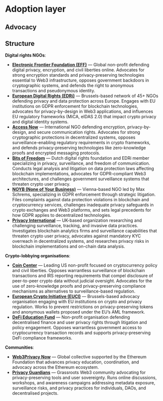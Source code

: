 # Adoption layer

## Advocacy

## Structure

**Digital rights NGOs**:
- **[Electronic Frontier Foundation (EFF)](https://www.eff.org)** — Global non-profit defending digital privacy, encryption, and civil liberties online. Advocates for strong encryption standards and privacy-preserving technologies essential to Web3 infrastructure, opposes government backdoors in cryptographic systems, and defends the right to anonymous transactions and pseudonymous identity.
- **[European Digital Rights (EDRi)](https://edri.org)** — Brussels-based network of 45+ NGOs defending privacy and data protection across Europe. Engages with EU institutions on GDPR enforcement for blockchain technologies, advocates for privacy-by-design in Web3 applications, and influences EU regulatory frameworks (MiCA, eIDAS 2.0) that impact crypto privacy and digital identity systems.
- **[Access Now](https://www.accessnow.org)** — International NGO defending encryption, privacy-by-design, and secure communication rights. Advocates for strong cryptographic protections in decentralized systems, opposes surveillance-enabling regulatory requirements in crypto frameworks, and defends privacy-preserving technologies like zero-knowledge proofs and encrypted messaging protocols.
- **[Bits of Freedom](https://www.bitsoffreedom.nl)** — Dutch digital rights foundation and EDRi member specializing in privacy, surveillance, and freedom of communication. Conducts legal analysis and litigation on data protection laws affecting blockchain implementations, advocates for GDPR-compliant Web3 architectures, and challenges government surveillance systems that threaten crypto user privacy.
- **[NOYB (None of Your Business)](https://noyb.eu)** — Vienna-based NGO led by Max Schrems, specializing in GDPR enforcement through strategic litigation. Files complaints against data protection violations in blockchain and cryptocurrency services, challenges inadequate privacy safeguards in crypto exchanges and Web3 platforms, and sets legal precedents for how GDPR applies to decentralized technologies.
- **[Privacy International](https://privacyinternational.org)** — UK-based organization researching and challenging surveillance, tracking, and invasive data practices. Investigates blockchain analytics firms and surveillance capabilities that threaten crypto user privacy, advocates against mandatory KYC overreach in decentralized systems, and researches privacy risks in blockchain implementations and on-chain data analysis.
  
**Crypto-lobbying organisations**:
- **[Coin Center](https://www.coincenter.org)** — Leading US non-profit focused on cryptocurrency policy and civil liberties. Opposes warrantless surveillance of blockchain transactions and IRS reporting requirements that compel disclosure of peer-to-peer crypto data without judicial oversight. Advocates for the use of zero-knowledge proofs and privacy-preserving compliance mechanisms as alternatives to surveillance-based regulation.
- **[European Crypto Initiative (EUCI)](https://eu.ci/)** — Brussels-based advocacy organisation engaging with EU institutions on crypto and privacy regulation. Works to prevent restrictions on privacy-preserving tokens and anonymous wallets proposed under the EU’s AML framework. 
- **[DeFi Education Fund](https://www.defieducationfund.org)** — Non-profit organisation defending decentralised finance and user privacy rights through litigation and policy engagement. Opposes warrantless government access to cryptocurrency transaction records and supports privacy-preserving DeFi compliance frameworks.

**Communities**:
- **[Web3Privacy Now](https://web3privacy.info)** — Global collective supported by the Ethereum Foundation that advances privacy education, coordination, and advocacy across the Ethereum ecosystem.
- **[Privacy Guardians](https://x.com/privacyguardia)** — Grassroots Web3 community advocating for privacy-preserving tools and user sovereignty. Runs online discussions, workshops, and awareness campaigns addressing metadata exposure, surveillance risks, and privacy practices for individuals, DAOs, and decentralised projects.
